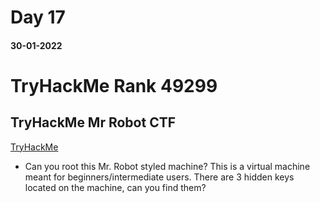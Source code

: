 
# Day 17

#### 30-01-2022


# TryHackMe Rank  49299

## TryHackMe Mr Robot CTF

[TryHackMe](https://tryhackme.com/room/mrrobot)

- Can you root this Mr. Robot styled machine? This is a virtual machine meant for beginners/intermediate users. There are 3 hidden keys located on the machine, can you find them?
